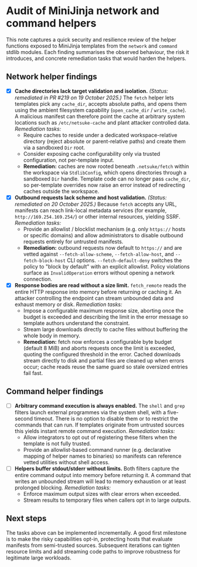# Audit of MiniJinja network and command helpers

This note captures a quick security and resilience review of the helper
functions exposed to MiniJinja templates from the `network` and `command`
stdlib modules. Each finding summarises the observed behaviour, the risk it
introduces, and concrete remediation tasks that would harden the helpers.

## Network helper findings

- [x] **Cache directories lack target validation and isolation.** *(Status:
  remediated in PR #219 on 19 October 2025.)* The `fetch` helper lets templates
  pick any `cache_dir`, accepts absolute paths, and opens them using the
  ambient filesystem capability (`open_cache_dir` / `write_cache`). A malicious
  manifest can therefore point the cache at arbitrary system locations such as
  `/etc/netsuke-cache` and plant attacker controlled data. *Remediation tasks:*
  - Require caches to reside under a dedicated workspace-relative directory
    (reject absolute or parent-relative paths) and create them via a sandboxed
    `Dir` root.
  - Consider exposing cache configurability only via trusted configuration,
    not per-template input.
  - **Remediation:** caches are now rooted beneath `.netsuke/fetch` within the
    workspace via `StdlibConfig`, which opens directories through a sandboxed
    `Dir` handle. Template code can no longer pass `cache_dir`, so per-template
    overrides now raise an error instead of redirecting caches outside the
    workspace.
- [x] **Outbound requests lack scheme and host validation.** *(Status:
  remediated on 20 October 2025.)* Because `fetch` accepts any URL, manifests
  can reach link-local metadata services (for example,
  `http://169.254.169.254/`) or other internal resources, yielding SSRF.
  *Remediation tasks:*
  - Provide an allowlist / blocklist mechanism (e.g. only `https://` hosts or
    specific domains) and allow administrators to disable outbound requests
    entirely for untrusted manifests.
  - **Remediation:** outbound requests now default to `https://` and are
    vetted against `--fetch-allow-scheme`, `--fetch-allow-host`, and
    `--fetch-block-host` CLI options. `--fetch-default-deny` switches the
    policy to "block by default" with an explicit allowlist. Policy violations
    surface as `InvalidOperation` errors without opening a network connection.
- [x] **Response bodies are read without a size limit.** `fetch_remote` reads
  the entire HTTP response into memory before returning or caching it. An
  attacker controlling the endpoint can stream unbounded data and exhaust
  memory or disk. *Remediation tasks:*
  - Impose a configurable maximum response size, aborting once the budget is
    exceeded and describing the limit in the error message so template authors
    understand the constraint.
  - Stream large downloads directly to cache files without buffering the whole
    body in memory.
  - **Remediation:** fetch now enforces a configurable byte budget (default
    8 MiB) and aborts requests once the limit is exceeded, quoting the
    configured threshold in the error. Cached downloads stream directly to disk
    and partial files are cleaned up when errors occur; cache reads reuse the
    same guard so stale oversized entries fail fast.

## Command helper findings

- [ ] **Arbitrary command execution is always enabled.** The `shell` and `grep`
  filters launch external programmes via the system shell, with a five-second
  timeout. There is no option to disable them or to restrict the commands that
  can run. If templates originate from untrusted sources this yields instant
  remote command execution. *Remediation tasks:*
  - Allow integrators to opt out of registering these filters when the
    template is not fully trusted.
  - Provide an allowlist-based command runner (e.g. declarative mapping of
    helper names to binaries) so manifests can reference vetted utilities
    without shell access.
- [ ] **Helpers buffer stdout/stderr without limits.** Both filters capture the
  entire command output into memory before returning it. A command that writes
  an unbounded stream will lead to memory exhaustion or at least prolonged
  blocking. *Remediation tasks:*
  - Enforce maximum output sizes with clear errors when exceeded.
  - Stream results to temporary files when callers opt in to large outputs.

## Next steps

The tasks above can be implemented incrementally. A good first milestone is to
make the risky capabilities opt-in, protecting hosts that evaluate manifests
from semi-trusted sources. Subsequent iterations can tighten resource limits
and add streaming code paths to improve robustness for legitimate large
workloads.
